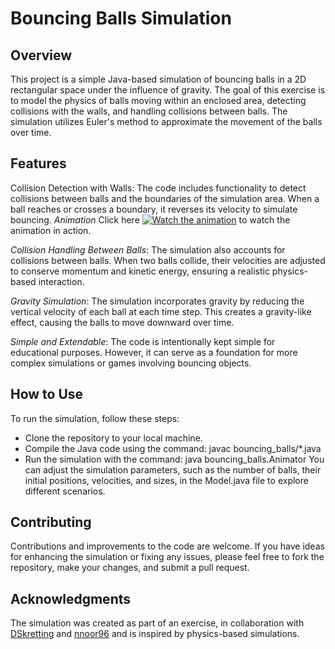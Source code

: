 # Bouncing Balls Simulation

## Overview
This project is a simple Java-based simulation of bouncing balls in a 2D rectangular space under the influence of gravity. The goal of this exercise is to model the physics of balls moving within an enclosed area, detecting collisions with the walls, and handling collisions between balls. The simulation utilizes Euler's method to approximate the movement of the balls over time.

## Features
Collision Detection with Walls: The code includes functionality to detect collisions between balls and the boundaries of the simulation area. When a ball reaches or crosses a boundary, it reverses its velocity to simulate bouncing.
*Animation*
Click here [![Watch the animation]([image](https://github.com/parishwadomkar/PhysicsSimulator/blob/main/Animation.png?raw=true))]([animation_video](https://github.com/parishwadomkar/PhysicsSimulator/raw/main/Animation.mp4)) to watch the animation in action.

*Collision Handling Between Balls*: The simulation also accounts for collisions between balls. When two balls collide, their velocities are adjusted to conserve momentum and kinetic energy, ensuring a realistic physics-based interaction.

*Gravity Simulation*: The simulation incorporates gravity by reducing the vertical velocity of each ball at each time step. This creates a gravity-like effect, causing the balls to move downward over time.

*Simple and Extendable*: The code is intentionally kept simple for educational purposes. However, it can serve as a foundation for more complex simulations or games involving bouncing objects.

## How to Use
To run the simulation, follow these steps:
- Clone the repository to your local machine.
- Compile the Java code using the command: javac bouncing_balls/*.java
- Run the simulation with the command: java bouncing_balls.Animator
You can adjust the simulation parameters, such as the number of balls, their initial positions, velocities, and sizes, in the Model.java file to explore different scenarios.

## Contributing
Contributions and improvements to the code are welcome. If you have ideas for enhancing the simulation or fixing any issues, please feel free to fork the repository, make your changes, and submit a pull request.

## Acknowledgments
The simulation was created as part of an exercise, in collaboration with [DSkretting](https://github.com/DSkretting) and [nnoor96](https://github.com/nnoor96) and is inspired by physics-based simulations.
